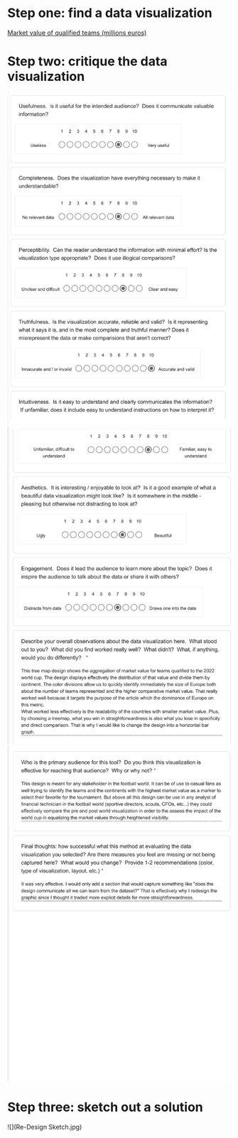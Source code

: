 # Step one: find a data visualization
[Market value of qualified teams (millions euros)](https://www.statista.com/topics/9211/2022-fifa-world-cup/#topicOverview)

# Step two: critique the data visualization
![](Critique.jpg)
![](Critique_1.jpg)
![](Critique_2.jpg)


# Step three: sketch out a solution
![](Re-Design Sketch.jpg)

<div class="flourish-embed flourish-hierarchy" data-src="visualisation/11807497"><script src="https://public.flourish.studio/resources/embed.js"></script></div>
